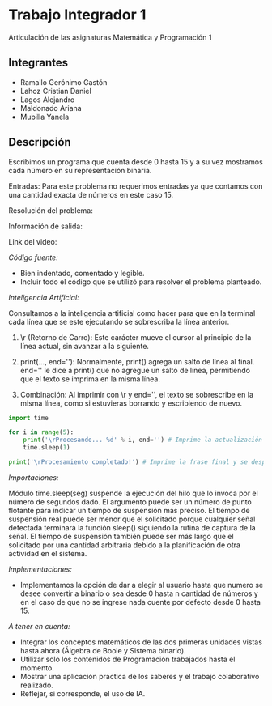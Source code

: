 # Trabajo Integrador 1

Articulación de las asignaturas Matemática y Programación 1

## Integrantes

- Ramallo Gerónimo Gastón
- Lahoz Cristian Daniel
- Lagos Alejandro
- Maldonado Ariana
- Mubilla Yanela

## Descripción

Escribimos un programa que cuenta desde 0 hasta 15 y a su vez mostramos cada número en su representación binaria.

Entradas: Para este problema no requerimos entradas ya que contamos con una cantidad exacta de números en este caso 15.

Resolución del problema:

Información de salida:

Link del video:

_Código fuente:_

- Bien indentado, comentado y legible.
- Incluir todo el código que se utilizó para resolver el problema planteado.

_Inteligencia Artificial:_

Consultamos a la inteligencia artificial como hacer para que en la terminal cada línea que se este ejecutando se sobrescriba la línea anterior.

1. \r (Retorno de Carro):
   Este carácter mueve el cursor al principio de la línea actual, sin avanzar a la siguiente.

1. print(..., end=''):
   Normalmente, print() agrega un salto de línea al final. end='' le dice a print() que no agregue un salto de línea, permitiendo que el texto se imprima en la misma línea.

1. Combinación:
   Al imprimir con \r y end='', el texto se sobrescribe en la misma línea, como si estuvieras borrando y escribiendo de nuevo.

```python
import time

for i in range(5):
    print('\rProcesando... %d' % i, end='') # Imprime la actualización en la misma línea
    time.sleep(1)

print('\rProcesamiento completado!') # Imprime la frase final y se desplaza al final de la línea
```

_Importaciones:_

Módulo time.sleep(seg) suspende la ejecución del hilo que lo invoca por el número de segundos dado. El argumento puede ser un número de punto flotante para indicar un tiempo de suspensión más preciso. El tiempo de suspensión real puede ser menor que el solicitado porque cualquier señal detectada terminará la función sleep() siguiendo la rutina de captura de la señal. El tiempo de suspensión también puede ser más largo que el solicitado por una cantidad arbitraria debido a la planificación de otra actividad en el sistema.

_Implementaciones:_

- Implementamos la opción de dar a elegir al usuario hasta que numero se desee convertir a binario o sea desde 0 hasta n cantidad de números y en el caso de que no se ingrese nada cuente por defecto desde 0 hasta 15.

_A tener en cuenta:_

- Integrar los conceptos matemáticos de las dos primeras unidades vistas hasta ahora (Álgebra de Boole y Sistema binario).
- Utilizar solo los contenidos de Programación trabajados hasta el momento.
- Mostrar una aplicación práctica de los saberes y el trabajo colaborativo realizado.
- Reflejar, si corresponde, el uso de IA.
